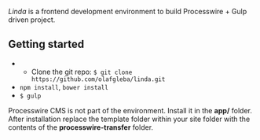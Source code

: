 *Linda* is a frontend development environment to build Processwire + Gulp driven project.

## Getting started

* * Clone the git repo: `$ git clone https://github.com/olafgleba/linda.git`
* `npm install`, `bower install`
* `$ gulp`

Processwire CMS is not part of the environment. Install it in the **app/** folder. After installation replace the template folder within your site folder with the contents of the **processwire-transfer** folder.
